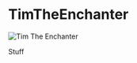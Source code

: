 # TimTheEnchanter

![Tim The Enchanter](http://cdn3.vox-cdn.com/uploads/chorus_image/image/24148539/monty-python-tim-the-enchanter-014.0_cinema_1050.0.gif)

Stuff